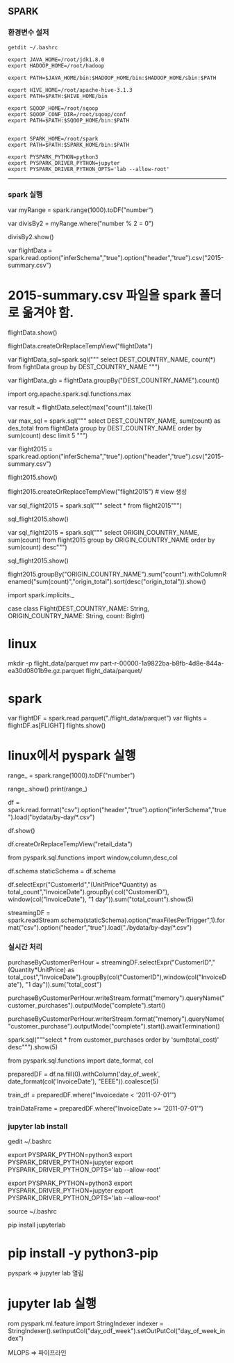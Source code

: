 ## SPARK

### 환경변수 설저
```
getdit ~/.bashrc
```
```
export JAVA_HOME=/root/jdk1.8.0
export HADOOP_HOME=/root/hadoop

export PATH=$JAVA_HOME/bin:$HADOOP_HOME/bin:$HADOOP_HOME/sbin:$PATH

export HIVE_HOME=/root/apache-hive-3.1.3
export PATH=$PATH:$HIVE_HOME/bin

export SQOOP_HOME=/root/sqoop
export SQOOP_CONF_DIR=/root/sqoop/conf
export PATH=$PATH:$SQOOP_HOME/bin:$PATH


export SPARK_HOME=/root/spark
export PATH=$PATH:$SPARK_HOME/bin:$PATH

export PYSPARK_PYTHON=python3
export PYSPARK_DRIVER_PYTHON=jupyter
export PYSPARK_DRIVER_PYTHON_OPTS='lab --allow-root'
```
---
### spark 실행
var myRange = spark.range(1000).toDF("number")

var divisBy2 = myRange.where("number % 2 = 0")

divisBy2.show()

var flightData = spark.read.option("inferSchema","true").option("header","true").csv("2015-summary.csv")
# 2015-summary.csv 파일을 spark 폴더로 옮겨야 함.

flightData.show()

flightData.createOrReplaceTempView("flightData")

var flightData_sql=spark.sql("""
select DEST_COUNTRY_NAME, count(*)
from fightData
group by DEST_COUNTRY_NAME
""")

var flightData_gb = flightData.groupBy("DEST_COUNTRY_NAME").count()

import org.apache.spark.sql.functions.max

var result = flightData.select(max("count")).take(1)

var max_sql = spark.sql("""
select DEST_COUNTRY_NAME, sum(count) as des_total
from flightData
group by DEST_COUNTRY_NAME
order by sum(count) desc
limit 5
""")



var flight2015 = spark.read.option("inferSchema","true").option("header","true").csv("2015-summary.csv")

flight2015.show()

flight2015.createOrReplaceTempView("flight2015") # view 생성

var sql_flight2015 = spark.sql("""
select * from flight2015""")

sql_flight2015.show()

var sql_flight2015 = spark.sql("""
select ORIGIN_COUNTRY_NAME, sum(count) from flight2015 group by ORIGIN_COUNTRY_NAME
order by sum(count) desc""")

sql_flight2015.show()

flight2015.groupBy("ORIGIN_COUNTRY_NAME").sum("count").withColumnRenamed("sum(count)","origin_total").sort(desc("origin_total")).show()

import spark.implicits._

case class Flight(DEST_COUNTRY_NAME: String, ORIGIN_COUNTRY_NAME: String, count: BigInt)

# linux
mkdir -p flight_data/parquet
mv part-r-00000-1a9822ba-b8fb-4d8e-844a-ea30d0801b9e.gz.parquet flight_data/parquet/

# spark
var flightDF = spark.read.parquet("./flight_data/parquet")
var flights = flightDF.as[FLIGHT]
flights.show()


# linux에서 pyspark 실행
range_ = spark.range(1000).toDF("number")

range_.show()
print(range_)

df = spark.read.format("csv").option("header","true").option("inferSchema","true").load("bydata/by-day/*.csv")

df.show()

df.createOrReplaceTempView("retail_data")

from pyspark.sql.functions import window,column,desc,col

df.schema
staticSchema = df.schema

df.selectExpr("CustomerId","(UnitPrice*Quantity) as total_count","InvoiceDate").groupBy( col("CustomerID"), window(col("InvoiceDate"), "1 day")).sum("total_count").show(5)

streamingDF = spark.readStream.schema(staticSchema).option("maxFilesPerTrigger",1).format("csv").option("header","true").load("./bydata/by-day/*.csv")



### 실시간 처리
purchaseByCustomerPerHour = streamingDF.selectExpr("CustomerID","(Quantity*UnitPrice) as total_cost","InvoiceDate").groupBy(col("CustomerID"),window(col("InvoiceDate"), "1 day")).sum("total_cost")


purchaseByCustomerPerHour.writeStream.format("memory").queryName("customer_purchases").outputMode("complete").start()

purchaseByCustomerPerHour.writerStream.format("memory").queryName("customer_purchase").outputMode("complete").start().awaitTermination()


spark.sql("""select * from customer_purchases order by 'sum(total_cost)' desc""").show(5)


from pyspark.sql.functions import date_format, col


preparedDF = df.na.fill(0).withColumn('day_of_week', date_format(col('InvoiceDate'), "EEEE")).coalesce(5)

train_df = preparedDF.where("Invoicedate < '2011-07-01'")

trainDataFrame = preparedDF.where("InvoiceDate >= '2011-07-01'")


### jupyter lab install

gedit ~/.bashrc

export PYSPARK_PYTHON=python3
export PYSPARK_DRIVER_PYTHON=jupyter
export PYSPARK_DRIVER_PYTHON_OPTS='lab --allow-root'

export PYSPARK_PYTHON=python3
export PYSPARK_DRIVER_PYTHON=jupyter
export PYSPARK_DRIVER_PYTHON_OPTS='lab --allow-root'

source ~/.bashrc

pip install jupyterlab
# pip install -y python3-pip

pyspark
=> jupyter lab 열림

# jupyter lab 실행

rom pyspark.ml.feature import StringIndexer
indexer = StringIndexer().setInputCol("day_odf_week").setOutPutCol("day_of_week_index")


MLOPS => 파이프라인
